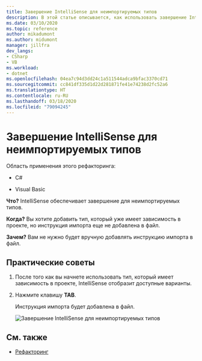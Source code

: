 ```yaml
---
title: Завершение IntelliSense для неимпортируемых типов
description: В этой статье описывается, как использовать завершение IntelliSense для типов, которые вы еще не импортировали с помощью директивы `using`.
ms.date: 03/10/2020
ms.topic: reference
author: mikadumont
ms.author: midumont
manager: jillfra
dev_langs:
- CSharp
- VB
ms.workload:
- dotnet
ms.openlocfilehash: 04ea7c94d3dd24c1a511544adca9bfac3370cd71
ms.sourcegitcommit: cc841df335d1d22d281871fe41e74238d2fc52a6
ms.translationtype: HT
ms.contentlocale: ru-RU
ms.lasthandoff: 03/18/2020
ms.locfileid: "79094245"
---
```

# <a name="intellisense-completion-for-unimported-types"></a>Завершение IntelliSense для неимпортируемых типов

Область применения этого рефакторинга:

- C#

- Visual Basic

**Что?** IntelliSense обеспечивает завершение для неимпортируемых типов.

**Когда?** Вы хотите добавить тип, который уже имеет зависимость в проекте, но инструкция импорта еще не добавлена в файл. 

**Зачем?** Вам не нужно будет вручную добавлять инструкцию импорта в файл.

## <a name="how-to"></a>Практические советы

1. После того как вы начнете использовать тип, который имеет зависимость в проекте, IntelliSense отобразит доступные варианты.
2. Нажмите клавишу **TAB**. 

   Инструкция импорта будет добавлена в файл.

   ![Завершение IntelliSense для неимпортируемых типов](media/intellisense-completion-unimported-types.png)

## <a name="see-also"></a>См. также

- [Рефакторинг](../refactoring-in-visual-studio.md)
